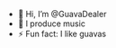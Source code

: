 - 👋 Hi, I’m @GuavaDealer
- 🎵 I produce music
- ⚡ Fun fact: I like guavas

<!---
GuavaDealer/GuavaDealer is a ✨ special ✨ repository because its `README.md` (this file) appears on your GitHub profile.
You can click the Preview link to take a look at your changes.
--->
